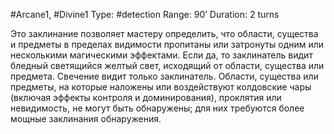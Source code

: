 #Arcane1, #Divine1
Type: #detection
Range: 90’
Duration: 2 turns

Это заклинание позволяет мастеру определить, что области, существа и предметы в пределах видимости пропитаны или затронуты одним или несколькими магическими эффектами. Если да, то заклинатель видит бледный светящийся желтый свет, исходящий от области, существа или предмета. Свечение видит только заклинатель. Области, существа или предметы, на которые наложены или воздействуют колдовские чары (включая эффекты контроля и доминирования), проклятия или невидимость, не могут быть обнаружены; для них требуются более мощные заклинания обнаружения.
